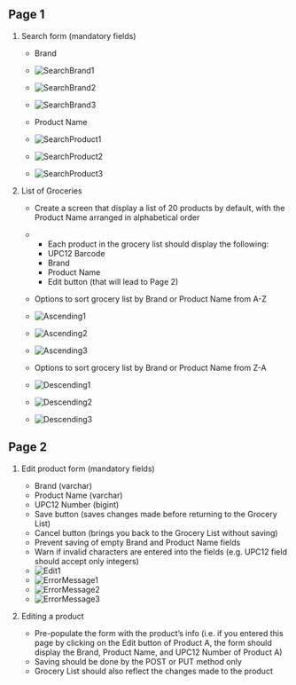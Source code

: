 
## Page 1

1. Search form (mandatory fields)
    * Brand
    * ![SearchBrand1](https://user-images.githubusercontent.com/61400480/135600474-19220d3c-69c1-417b-b7f0-fec1a2268c7c.JPG)
    * ![SearchBrand2](https://user-images.githubusercontent.com/61400480/135600838-31c1c048-f255-4f15-8fde-9f21084e4e31.JPG)
    * ![SearchBrand3](https://user-images.githubusercontent.com/61400480/135600853-8ac295bb-2ae5-47ca-93a8-00468cd9cdc4.JPG)

    * Product Name
    * ![SearchProduct1](https://user-images.githubusercontent.com/61400480/135600898-70e75798-3321-4bdd-b3d2-65bcbb9b6e8c.JPG)
    * ![SearchProduct2](https://user-images.githubusercontent.com/61400480/135600913-a8c914d3-4cbf-4c5f-8736-d0cf27071516.JPG)
    * ![SearchProduct3](https://user-images.githubusercontent.com/61400480/135600939-74142141-e4e9-4a8a-bf8d-9b3375d02e6a.JPG)

2. List of Groceries
    * Create a screen that display a list of 20 products by default, with the Product Name arranged in alphabetical order
    *  * Each product in the grocery list should display the following:
        * UPC12 Barcode
        * Brand
        * Product Name
        * Edit button (that will lead to Page 2)
    * Options to sort grocery list by Brand or Product Name from A-Z 
    * ![Ascending1](https://user-images.githubusercontent.com/61400480/135601215-435e76ae-6658-4db4-a8b0-b644887b4202.JPG)
    * ![Ascending2](https://user-images.githubusercontent.com/61400480/135601142-ce887d50-cf79-46ee-8fa4-75adca6b2f54.JPG)
    * ![Ascending3](https://user-images.githubusercontent.com/61400480/135601236-04efaaf7-47bf-4cb9-b807-5704bf236b60.JPG)
    
    * Options to sort grocery list by Brand or Product Name from Z-A
    * ![Descending1](https://user-images.githubusercontent.com/61400480/135601332-b109e63c-a7ee-4649-b8d6-808d6b00093f.JPG)
    * ![Descending2](https://user-images.githubusercontent.com/61400480/135601349-324cb7b9-801e-40d1-9717-da589a7f7a32.JPG)
    * ![Descending3](https://user-images.githubusercontent.com/61400480/135601362-a9c070a2-0570-47cb-8a38-3dbb5288e028.JPG)

## Page 2

1. Edit product form (mandatory fields)
    * Brand (varchar)
    * Product Name (varchar)
    * UPC12 Number (bigint)
    * Save button (saves changes made before returning to the Grocery List)
    * Cancel button (brings you back to the Grocery List without saving)
    * Prevent saving of empty Brand and Product Name fields
    * Warn if invalid characters are entered into the fields (e.g. UPC12 field should accept only integers)
    * ![Edit1](https://user-images.githubusercontent.com/61400480/135601473-ca20d75e-adca-4159-ba2c-45bcd5aef5b0.JPG)
    * ![ErrorMessage1](https://user-images.githubusercontent.com/61400480/135601505-984bf3eb-0fe3-4688-aabf-e753ebdf1f26.JPG)
    * ![ErrorMessage2](https://user-images.githubusercontent.com/61400480/135601523-50f2a4e3-c8d0-45a8-806d-35359cf4f331.JPG)
    * ![ErrorMessage3](https://user-images.githubusercontent.com/61400480/135601544-11e0a609-d137-4ad1-a138-9cab04c0bcff.JPG)

2. Editing a product
    * Pre-populate the form with the product’s info (i.e. if you entered this page by clicking on the Edit button of Product A, the form should display the Brand, Product Name, and UPC12 Number of Product A)
    * Saving should be done by the POST or PUT method only
    * Grocery List should also reflect the changes made to the product
